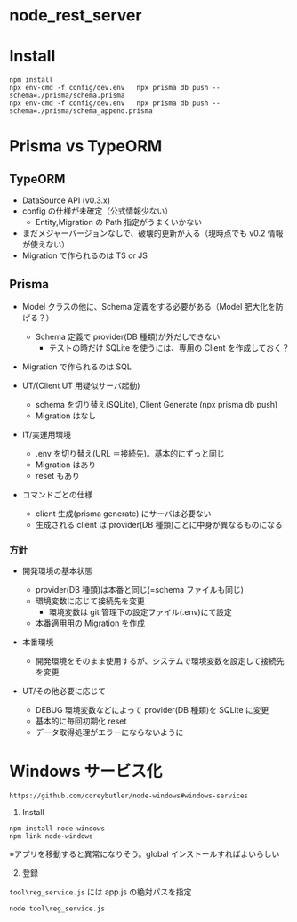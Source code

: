# node_rest_server

# Install

```
npm install
npx env-cmd -f config/dev.env   npx prisma db push --schema=./prisma/schema.prisma
npx env-cmd -f config/dev.env   npx prisma db push --schema=./prisma/schema_append.prisma
```

# Prisma vs TypeORM

## TypeORM

- DataSource API (v0.3.x)
- config の仕様が未確定（公式情報少ない）
  - Entity,Migration の Path 指定がうまくいかない
- まだメジャーバージョンなしで、破壊的更新が入る（現時点でも v0.2 情報が使えない）
- Migration で作られるのは TS or JS

## Prisma

- Model クラスの他に、Schema 定義をする必要がある（Model 肥大化を防げる？）
  - Schema 定義で provider(DB 種類)が外だしできない
    - テストの時だけ SQLite を使うには、専用の Client を作成しておく？
- Migration で作られるのは SQL

- UT/(Client UT 用疑似サーバ起動)
  - schema を切り替え(SQLite), Client Generate (npx prisma db push)
  - Migration はなし
- IT/実運用環境

  - .env を切り替え(URL ＝接続先)。基本的にずっと同じ
  - Migration はあり
  - reset もあり

- コマンドごとの仕様
  - client 生成(prisma generate) にサーバは必要ない
  - 生成される client は provider(DB 種類)ごとに中身が異なるものになる

### 方針

- 開発環境の基本状態
  - provider(DB 種類)は本番と同じ(=schema ファイルも同じ)
  - 環境変数に応じて接続先を変更
    - 環境変数は git 管理下の設定ファイル(.env)にて設定
  - 本番適用用の Migration を作成
- 本番環境

  - 開発環境をそのまま使用するが、システムで環境変数を設定して接続先を変更

- UT/その他必要に応じて
  - DEBUG 環境変数などによって provider(DB 種類)を SQLite に変更
  - 基本的に毎回初期化 reset
  - データ取得処理がエラーにならないように

# Windows サービス化

```
https://github.com/coreybutler/node-windows#windows-services
```

1. Install

```
npm install node-windows
npm link node-windows
```

※アプリを移動すると異常になりそう。global インストールすればよいらしい

2. 登録

`tool\reg_service.js` には app.js の絶対パスを指定

```
node tool\reg_service.js
```
